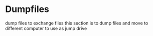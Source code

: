 # Dumpfiles
dump files to exchange files
this section is to dump files and move to different computer to use as jump drive
